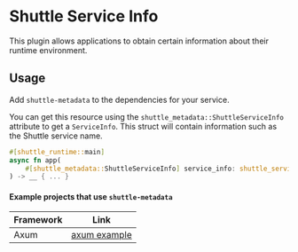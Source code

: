 # Shuttle Service Info

This plugin allows applications to obtain certain information about their runtime environment.

## Usage

Add `shuttle-metadata` to the dependencies for your service.

You can get this resource using the `shuttle_metadata::ShuttleServiceInfo` attribute to get a `ServiceInfo`. This struct will contain information such as the Shuttle service name.

```rust
#[shuttle_runtime::main]
async fn app(
    #[shuttle_metadata::ShuttleServiceInfo] service_info: shuttle_service_info::ServiceInfo,
) -> __ { ... }
```

#### Example projects that use `shuttle-metadata`

| Framework | Link                                                                                   |
| --------- | -------------------------------------------------------------------------------------- |
| Axum      | [axum example](https://github.com/shuttle-hq/shuttle-examples/tree/main/axum/metadata) |
